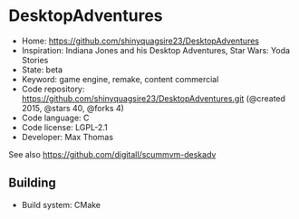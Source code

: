 # DesktopAdventures

- Home: https://github.com/shinyquagsire23/DesktopAdventures
- Inspiration: Indiana Jones and his Desktop Adventures, Star Wars: Yoda Stories
- State: beta
- Keyword: game engine, remake, content commercial
- Code repository: https://github.com/shinyquagsire23/DesktopAdventures.git (@created 2015, @stars 40, @forks 4)
- Code language: C
- Code license: LGPL-2.1
- Developer: Max Thomas

See also https://github.com/digitall/scummvm-deskadv

## Building

- Build system: CMake
